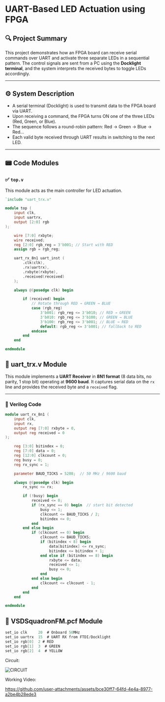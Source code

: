 # UART-Based LED Actuation using FPGA

## 🔍 Project Summary

This project demonstrates how an FPGA board can receive serial commands over UART and activate three separate LEDs in a sequential pattern. The control signals are sent from a PC using the **Docklight terminal**, and the system interprets the received bytes to toggle LEDs accordingly.

---

## ⚙️ System Description

- A serial terminal (Docklight) is used to transmit data to the FPGA board via UART.
- Upon receiving a command, the FPGA turns ON one of the three LEDs (Red, Green, or Blue).
- The sequence follows a round-robin pattern: Red → Green → Blue → Red...
- Each valid byte received through UART results in switching to the next LED.

---

## 📟 Code Modules

### ✅ `top.v`

This module acts as the main controller for LED actuation.

```verilog
`include "uart_trx.v"

module top (
    input clk,
    input uartrx,
    output [2:0] rgb
);

    wire [7:0] rxbyte;
    wire received;
    reg [2:0] rgb_reg = 3'b001; // Start with RED
    assign rgb = rgb_reg;

    uart_rx_8n1 uart_inst (
        .clk(clk),
        .rx(uartrx),
        .rxbyte(rxbyte),
        .received(received)
    );

    always @(posedge clk) begin

        if (received) begin
            // Rotate through RED → GREEN → BLUE
            case (rgb_reg)
                3'b001: rgb_reg <= 3'b010; // RED → GREEN
                3'b010: rgb_reg <= 3'b100; // GREEN → BLUE
                3'b100: rgb_reg <= 3'b001; // BLUE → RED
                default: rgb_reg <= 3'b001; // fallback to RED
            endcase
        end
    end

endmodule
```

## 🧩 uart_trx.v Module

This module implements a **UART Receiver** in **8N1 format** (8 data bits, no parity, 1 stop bit) operating at **9600 baud**. It captures serial data on the `rx` line and provides the received byte and a `received` flag.

---

### 📄 Verilog Code

```verilog
module uart_rx_8n1 (
    input clk,
    input rx,
    output reg [7:0] rxbyte = 0,
    output reg received = 0
);

    reg [3:0] bitindex = 0;
    reg [7:0] data = 0;
    reg [12:0] clkcount = 0;
    reg busy = 0;
    reg rx_sync = 1;

    parameter BAUD_TICKS = 5208;  // 50 MHz / 9600 baud

    always @(posedge clk) begin
        rx_sync <= rx;

        if (!busy) begin
            received <= 0;
            if (rx_sync == 0) begin  // start bit detected
                busy <= 1;
                clkcount <= BAUD_TICKS / 2;
                bitindex <= 0;
            end
        end else begin
            if (clkcount == 0) begin
                clkcount <= BAUD_TICKS;
                if (bitindex < 8) begin
                    data[bitindex] <= rx_sync;
                    bitindex <= bitindex + 1;
                end else if (bitindex == 8) begin
                    rxbyte <= data;
                    received <= 1;
                    busy <= 0;
                end
            end else begin
                clkcount <= clkcount - 1;
            end
        end
    end

endmodule

```
## 🧩 VSDSquadronFM.pcf Module

```verilog
set_io clk     20  # Onboard 50MHz
set_io uartrx  15  # UART RX from FTDI/Docklight
set_io rgb[0]  2 # RED
set_io rgb[1]  3  # GREEN
set_io rgb[2]  4  # YELLOW
```

Circuit:

![CIRCUIT](https://github.com/user-attachments/assets/9f2334ca-fffa-4e4a-bd76-b06a40756329)

Working Video:

[https://github.com/user-attachments/assets/bce30ff7-64fd-4e4a-8977-a2be4b28ede3
](https://github.com/Sudheeksha-Sahyadri-ECE/VSDSquadron_FPGA/issues/3#issue-3064558876)

